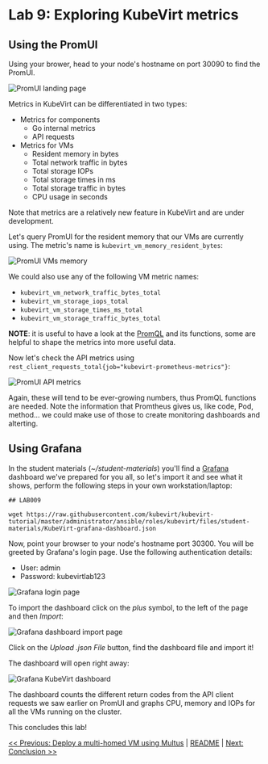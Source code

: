 # Lab 9: Exploring KubeVirt metrics

## Using the PromUI

Using your brower, head to your node's hostname on port 30090 to find the PromUI.

![PromUI landing page](images/promui-01.png)

Metrics in KubeVirt can be differentiated in two types:

* Metrics for components
  * Go internal metrics
  * API requests
* Metrics for VMs
  * Resident memory in bytes
  * Total network traffic in bytes
  * Total storage IOPs
  * Total storage times in ms
  * Total storage traffic in bytes
  * CPU usage in seconds

Note that metrics are a relatively new feature in KubeVirt and are under development.

Let's query PromUI for the resident memory that our VMs are currently using. The metric's name is `kubevirt_vm_memory_resident_bytes`:

![PromUI VMs memory](images/promui-02.png)

We could also use any of the following VM metric names:

* `kubevirt_vm_network_traffic_bytes_total`
* `kubevirt_vm_storage_iops_total`
* `kubevirt_vm_storage_times_ms_total`
* `kubevirt_vm_storage_traffic_bytes_total`

**NOTE**: it is useful to have a look at the [PromQL](https://prometheus.io/docs/prometheus/latest/querying/basics/) and its functions, some are helpful to shape the metrics into more useful data.

Now let's check the API metrics using `rest_client_requests_total{job="kubevirt-prometheus-metrics"}`:

![PromUI API metrics](images/promui-03.png)

Again, these will tend to be ever-growing numbers, thus PromQL functions are needed. Note the information that Promtheus gives us, like code, Pod, method... we could make use of those to create monitoring dashboards and alterting.

## Using Grafana

In the student materials (*~/student-materials*) you'll find a [Grafana](https://grafana.org) dashboard we've prepared for you all, so let's import it and see what it shows, perform the following steps in your own workstation/laptop:

```shell
## LAB009

wget https://raw.githubusercontent.com/kubevirt/kubevirt-tutorial/master/administrator/ansible/roles/kubevirt/files/student-materials/KubeVirt-grafana-dashboard.json
```

Now, point your browser to your node's hostname port 30300. You will be greeted by Grafana's login page. Use the following authentication details:

* User: admin
* Password: kubevirtlab123

![Grafana login page](images/grafana-01.png)

To import the dashboard click on the *plus* symbol, to the left of the page and then *Import*:

![Grafana dashboard import page](images/grafana-02.png)

Click on the *Upload .json File* button, find the dashboard file and import it!

The dashboard will open right away:

![Grafana KubeVirt dashboard](images/grafana-03.png)

The dashboard counts the different return codes from the API client requests we saw earlier on PromUI and graphs CPU, memory and IOPs for all the VMs running on the cluster.

This concludes this lab!

[<< Previous: Deploy a multi-homed VM using Multus](../lab8/lab8.md) | [README](../../README.md) | [Next: Conclusion >>](../lab10/lab10.md)
